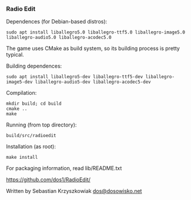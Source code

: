 ### Radio Edit

Dependences (for Debian-based distros):

	sudo apt install liballegro5.0 liballegro-ttf5.0 liballegro-image5.0 liballegro-audio5.0 liballegro-acodec5.0

The game uses CMake as build system, so its building process is pretty typical.

Building dependences:

	sudo apt install liballegro5-dev liballegro-ttf5-dev liballegro-image5-dev liballegro-audio5-dev liballegro-acodec5-dev

Compilation:

	mkdir build; cd build
	cmake ..
	make

Running (from top directory):

	build/src/radioedit

Installation (as root):

	make install

For packaging information, read lib/README.txt

https://github.com/dos1/RadioEdit/

Written by Sebastian Krzyszkowiak <dos@dosowisko.net>
